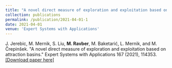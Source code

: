 ```yaml
---
title: "A novel direct measure of exploration and exploitation based on attraction basins"
collection: publications
permalink: /publication/2021-04-01-1
date: 2021-04-01
venue: 'Expert Systems with Applications'
---
```


J. Jerebic, M. Mernik, S. Liu, **M. Ravber**, M. Baketarić, L. Mernik, and M. Črepinšek. "A novel direct measure of exploration and exploitation based on attraction basins." Expert Systems with Applications 167 (2021), 114353. [[Download paper here]](https://doi.org/10.1016/j.eswa.2020.114353)
